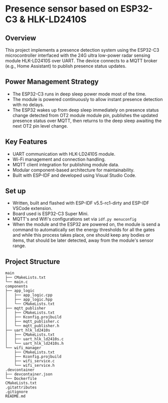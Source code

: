 # Presence sensor based on ESP32-C3 & HLK-LD2410S

## Overview
This project implements a presence detection system using the ESP32-C3 microcontroller interfaced with the 24G ultra low-power radar sensing module HLK-LD2410S over UART. The device connects to a MQTT broker (e.g., Home Assistant) to publish presence status updates.

## Power Management Strategy
* The ESP32-C3 runs in deep sleep power mode most of the time.
* The module is powered continuously to allow instant presence detection with no delays.
* The ESP32 wakes up from deep sleep immediately on presence status change detected from OT2 module module pin, publishes the updated presence status over MQTT, then returns to the deep sleep awaiting the next OT2 pin level change.

## Key Features
* UART communication with HLK-LD2410S module.
* Wi-Fi management and connection handling.
* MQTT client integration for publishing module data.
* Modular component-based architecture for maintainability.
* Built with ESP-IDF and developed using Visual Studio Code.

## Set up
- Written, built and flashed with ESP-IDF v5.5-rc1-dirty and ESP-IDF VSCode extension.
- Board used is ESP32-C3 Super Mini.
- MQTT's and Wifi's configurations set via `idf.py menuconfig`
- When the module and the ESP32 are powered on, the module is send a command to automatically set the energy thresholds for all the gates and while this process takes place, one should keep any bodies or items, that should be later detected, away from the module's sensor range.

## Project Structure
    main  
    ├── CMakeLists.txt  
    └── main.c  
    components
    ├── app_logic
    │   ├── app_logic.cpp
    │   ├── app_logic.hpp
    │   └── CMakeLists.txt
    ├── mqtt_publisher
    │   ├── CMakeLists.txt
    │   ├── Kconfig.projbuild
    │   ├── mqtt_publisher.c
    │   └── mqtt_publisher.h
    ├── uart_hlk_ld2410s
    │   ├── CMakeLists.txt
    │   ├── uart_hlk_ld2410s.c
    │   └── uart_hlk_ld2410s.h
    └── wifi_manager
        ├── CMakeLists.txt
        ├── Kconfig.projbuild
        ├── wifi_service.c
        └── wifi_service.h 
    .devcontainer
    ├── devcontainer.json
    └── Dockerfile
    CMakeLists.txt  
    .gitattributes  
    .gitignore  
    README.md  
